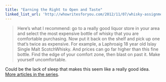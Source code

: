 ```yaml
---
title: "Earning the Right to Open and Taste"
linked_list_url: 'http://whowritesforyou.com/2012/11/07/whisky-assignments-set-out-to-learn/'
---
```

<blockquote><p>
  Here’s what I recommend: go to a really good liquor store in your area and select the most expensive bottle of whisky that you are comfortable purchasing. Now put it back on the shelf and pick up one that’s twice as expensive. For example, a Laphroaig 18 year old Islay Single Malt ScotchWhisky. And prices can go far higher than this fine bottle. Find the edge of your comfort zone, then blast on past it. Make yourself uncomfortable.
</p></blockquote>
<p>Could be the lack of sleep that makes this seem like a really good idea. <a href="http://whowritesforyou.com/?s=whisky+assignments">More articles in the series</a>.</p>
